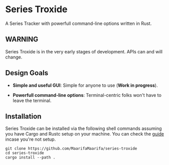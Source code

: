 # Series Troxide

A Series Tracker with powerfull command-line options written in Rust.

## WARNING

Series Troxide is in the very early stages of development. APIs can and will change.

## Design Goals

- **Simple and useful GUI**: Simple for anyone to use (**Work in progress**).

- **Powerfull command-line options**: Terminal-centric folks won't have to leave the terminal.

## Installation

Series Troxide can be installed via the following shell commands assuming you have Cargo and Rustc setup on your machine. You can check the [guide](https://rustup.rs/) incase you're not setup.

```shell
git clone https://github.com/MaarifaMaarifa/series-troxide
cd series-troxide
cargo install --path .
```
